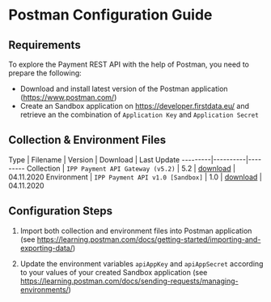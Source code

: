 # Postman Configuration Guide

## Requirements

To explore the Payment REST API with the help of Postman, you need to prepare the following:

* Download and install latest version of the Postman application (https://www.postman.com/)
* Create an Sandbox application on https://developer.firstdata.eu/ and retrieve an the combination of ``Application Key`` and ``Application Secret``

## Collection & Environment Files


Type | Filename | Version | Download | Last Update
---------|----------|---------
 Collection | ``IPP Payment API Gateway (v5.2)`` | 5.2 | [download](https://github.com/Fiserv-Developer/payments-api/blob/2.0.1/postman/ipp-payment-api.postman_collection.v5.2.json) | 04.11.2020
 Environment | ``IPP Payment API v1.0 [Sandbox]`` | 1.0 | [download](https://github.com/Fiserv-Developer/payments-api/blob/2.0.1/postman/ipp-payment-api.postman_environment.v1.0.json) | 04.11.2020

## Configuration Steps

1. Import both collection and environment files into Postman application (see https://learning.postman.com/docs/getting-started/importing-and-exporting-data/)

2. Update the environment variables ``apiAppKey`` and ``apiAppSecret`` according to your values of your created Sandbox application (see https://learning.postman.com/docs/sending-requests/managing-environments/)